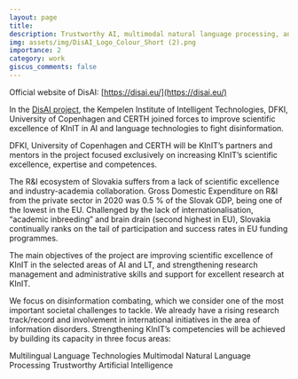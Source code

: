 ```yaml
---
layout: page
title: 
description: Trustworthy AI, multimodal natural language processing, and multilingual language technologies in combating disinformation
img: assets/img/DisAI_Logo_Colour_Short (2).png
importance: 2
category: work
giscus_comments: false
---
```

Official website of DisAI: [https://disai.eu/](https://disai.eu/)

In the [DisAI project](https://disai.eu/), the Kempelen Institute of Intelligent Technologies, DFKI, University of Copenhagen and CERTH joined forces to improve  scientific excellence of KInIT in AI and language technologies to fight disinformation.

DFKI, University of Copenhagen and CERTH will be KInIT’s partners and mentors in the project focused exclusively on increasing KInIT’s scientific excellence, expertise and competences.

The R&I ecosystem of Slovakia suffers from a lack of scientific excellence and industry-academia collaboration. Gross Domestic Expenditure on R&I from the private sector in 2020 was 0.5 % of the Slovak GDP, being one of the lowest in the EU. Challenged by the lack of internationalisation, “academic inbreeding” and brain drain (second highest in EU), Slovakia continually ranks on the tail of participation and success rates in EU funding programmes.

The main objectives of the project are improving scientific excellence of KInIT in the selected areas of AI and LT, and strengthening research management and administrative skills and support for excellent research at KInIT. 

We focus on disinformation combating, which we consider one of the most important societal challenges to tackle. We already have a rising research track/record and involvement in international initiatives in the area of information disorders. Strengthening KInIT’s competencies will be achieved by building its capacity in three focus areas: 

Multilingual Language Technologies
Multimodal Natural Language Processing
Trustworthy Artificial Intelligence
